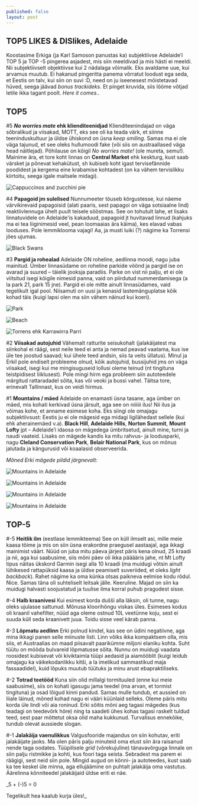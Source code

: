 ```yaml
---
published: false
layout: post
---
```

## TOP5 LIKES & DISlikes, Adelaide

Koostasime Erkiga (ja Karl Samoson panustas ka) subjektiivse Adelaide’i TOP 5 ja TOP -5 pingerea asjadest, mis siin meeldivad ja mis hästi ei meeldi. Nii subjektiivselt objektiivse kui 2 nädalaga võimalik. Eks avaldame uue, kui arvamus muutub. Ei hakanud pingeritta panema võrratut loodust ega seda, et Eestis on talv, kui siin on suvi :D, need on ju iseenesest mõistetavad hüved, seega jäävad _bonus trackideks_. Et pinget kruvida, siis lööme võtjad letile ikka tagant poolt. _Here it comes.._

## **TOP5**

#5 **_No worries mate_ ehk klienditeenidjad**
Klienditeenindajad on väga sõbralikud ja viisakad, MOTT, eks see oli ka teada värk, et siinne teeninduskultuur ja üldse ühiskond on üsna _keep smiling_. Samas ma ei ole väga tajunud, et see oleks hullumoodi fake (või siis on austraallased väga head näitlejad). Põhilause on kõigil _No worries mate!_ (ole mureta, semu!). Mainime ära, et tore koht linnas on **Central Market** ehk keskturg, kust saab värsket ja põnevat kehakütust, sh kubiseb koht igast tervisefännide poodidest ja kergema eine krabamise kohtadest (on ka vähem tervislikku kiirtoitu, seega igale maitsele midagi).

![Cappuccinos and zucchini pie](/images/cappuccino.jpg "Cappuccinos and zucchini pie")

#4 **Papagoid jm sulelised**
Nunnumeeter tõuseb kõrgustesse, kui näeme värvikirevaid papagoisid (alati paaris, sest papagoi on väga sotsiaalne lind) reaktiivlennuga ühelt puult teisele sööstmas. See on tohutult lahe, et lisaks linnatuvidele on Adelaide'is kakaduud, papagoid jt huvitavad linnud (kahjuks ma ei tea liiginimesid veel, pean loomaaias ära käima), kes elavad vabas looduses. Pole lemmiklooma vajagi! Aa, ja musti luiki (?) nägime ka Torrensi jões ujumas.   

![Black Swans](/images/blackswan.jpg "Black Swans")

#3 **Pargid ja rohealad**
Adelaide ON roheline, aedlinna moodi, nagu juba mainitud. Ümber linnasüdame on roheline parkide vöönd ja pargid ise on avarad ja suured – täielik jooksja paradiis. Parke on vist nii palju, et ei ole viitsitud isegi kõigile nimesid panna, vaid on piirdutud nummerdamisega (a la park 21, park 15 jne). Pargid ei ole mitte ainult linnasüdames, vaid tegelikult igal pool. Niisamuti on uusi ja kenasid lastemänguplatse kõik kohad täis (kuigi lapsi olen ma siin vähem näinud kui koeri).  

![Park](/images/park.jpg "Park")

![Beach](/images/rand.jpg "Beach")

![Torrens ehk Karrawirra Parri](/images/Torrens.jpg "Torrens ehk Karrawirra Parri")

#2 **Viisakad autojuhid**
Vähemalt ratturite seisukohalt (jalakäijatest ma siinkohal ei räägi, sest neile teed ei anta ja nemad peavad vaatama, kus ise üle tee joostud saavad; kui ühele teed andsin, siis ta veits üllatus). Minul ja Erkil pole endiselt probleeme olnud, kõik autojuhid, bussijuhid jms on väga viisakad, isegi kui me mingisuguseid  lollusi oleme teinud (nt tingituna teistpidisest liiklusest). Pole mingi hirm ega probleem siin autoteedele märgitud rattaradadel sõita, kas või veoki ja bussi vahel. Täitsa tore, erinevalt Tallinnast, kus on veidi hirmus.  

#1 **Mountains / mäed**
Adelaide on enamasti üsna tasane, aga ümber on mäed, mis kohati kerkivad üsna järsult, aga see on niiiiii ilus! Nii ilus ja võimas kohe, et anname esimese koha. Eks siingi ole omajagu subjektiivsust: Eestis ju ei ole mägesid ega midagi ligilähedast sellele (kui ehk aherainemäed v.a). **Black Hill**, **Adelaide Hills**, **Norton Summit**, **Mount Lofty**  jpt – Adelaide’i idaosa on mägedega ümbritsetud, ainult mine, turni ja naudi vaateid. Lisaks on mägede kandis ka mitu rahvus- ja loodusparki, nagu **Cleland Conservation Park**, **Belair National Park**, kus on mõnus jalutada ja kängurusid või koaalasid observeerida. 

_Mõned Erki mägede pildid järgnevalt:_

![Mountains in Adelaide](/images/mnt1.jpg "Mountains in Adelaide")

![Mountains in Adelaide](/images/mnt2.jpg "Mountains in Adelaide")

![Mountains in Adelaide](/images/mnt3.jpg "Mountains in Adelaide")

![Mountains in Adelaide](/images/mnt4.jpg "Mountains in Adelaide")

## **TOP-5**
 
#-5 **Heitlik ilm** (eestlase lemmikteema)
See on küll ilmselt asi, mille meie kaasa tõime ja mis on siin üsna erakordne praegusel aastaajal, aga ikkagi mainimist väärt. Nüüd on juba mitu päeva järjest päris kena olnud, 25 kraadi ja nii, aga kui saabusime, siis mõni päev oli ikka pääääris jahe, nt Mt Lofty tipus näitas ükskord Garmin isegi alla 10 kraadi (ma muidugi võtsin ainult lühikesed rattapüksid kaasa ja üldse peamiselt suveriided, et oleks _light backback_). Rahet nägime ka oma künka otsas paikneva eelmise kodu rõdul. Nice. Samas täna oli suhteliselt leitsak jälle. Keeruline. Majad on siin ka muidugi halvasti soojustatud ja tuulise ilma korral puhub pragudest sisse. 

#-4 **Halb kraanivesi**
Kui esimest korda dušši alla läksin, oli tunne, nagu oleks ujulasse sattunud. Mõnusa kloorihõngu viskas üles. Esimeses kodus oli kraanil vahefilter, nüüd aga oleme ostnud 10L veetünne koju, sest ei suuda küll seda kraanivett juua. Toidu sisse veel kärab panna.

#-3 **Lõpmatu aedlinn**
Erki polnud kindel, kas see on üdini negatiivne, aga mina ikkagi panen selle miinuste listi. Linn võiks ikka kompaktsem olla, mis siis, et Austraalias on maad piisavalt paarikümne miljoni elaniku kohta. Suht tüütu on mööda bulvareid lõpmatusse sõita. Nunnu on muidugi vaadata roosidest kubisevat või kiviktaimla tüüpi aedasid ja aiamööblit (kuigi leidub omajagu ka väikekodanlikku kitši, a la imelikud sammastikud maja fassaadidel), kuid lõpuks muutub tüütuks ja minu arust ebapraktiliseks.

#-2 **Totrad teetööd**
Kuna siin olid millalgi tormituuled (enne kui meie saabusime), siis on kohati igasugu jama teedel (ma arvan, et tormist tingituna) ja osad lõigud kinni pandud. Samas mulle tundub, et aussied on liiale läinud, mõned kohad nagu ei vääri küünlaid selleks. Oleme päris mitu korda üle lindi või aia roninud. Erki sõitis mõni aeg tagasi mägedes (kus teadagi on teedevõrk hõre) ning ta saadeti ühes kohas tagasi raskelt tuldud teed, sest paar mõttetut oksa olid maha kukkunud. Turvalisus ennekõike, tundub olevat aussiede slogan. 

#-1 **Jalakäija vaenulikkus**
Valgusfooride majandus on siin kohutav, eriti jalakäijate jaoks. Ma olen päris palju minuteid oma elust siin ära raisanud nende taga oodates. Tüüpilisele _grid_ (võrekujuline) tänavavõrguga linnale on siin palju ristmikke ja kohti, kus foori taga seista. Sebradest ma parem ei räägigi, sest neid siin pole. Mingid augud on kõnni- ja autoteedes, kust saab ka tee keskel üle minna, aga ellujäämine on puhtalt jalakäija oma vastutus. Äärelinna kõnniteedel jalakäijaid üldse  eriti ei näe.

_5 + (-)5 = 0

Tegelikult hea kaalub kurja üles!_

